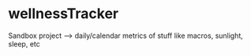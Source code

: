 # wellnessTracker
Sandbox project --> daily/calendar metrics of stuff like macros, sunlight, sleep, etc
